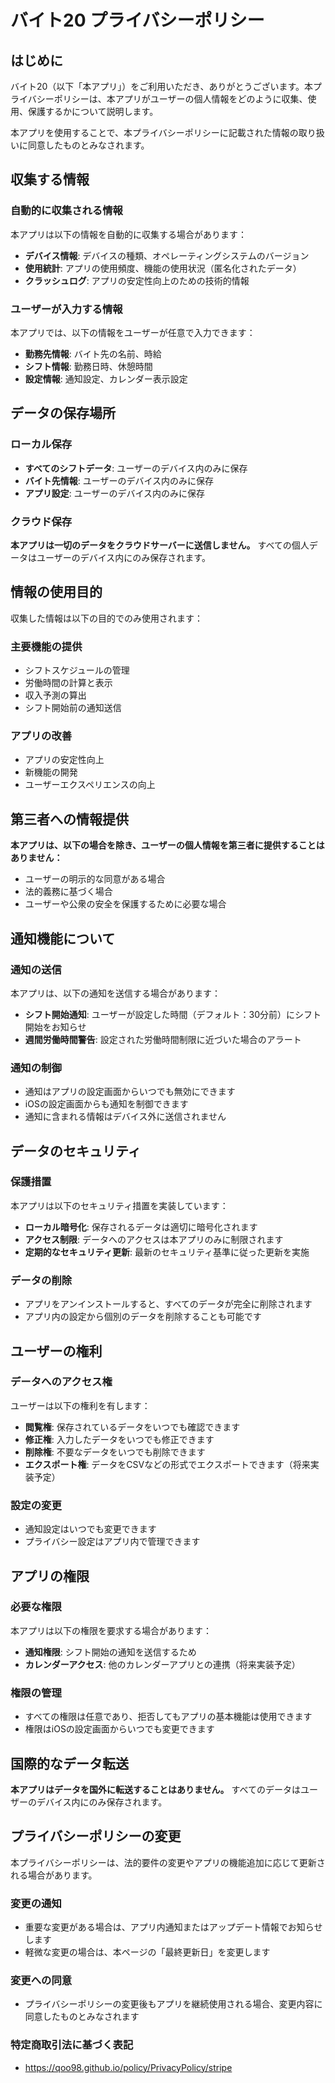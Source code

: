 # バイト20 プライバシーポリシー

## はじめに

バイト20（以下「本アプリ」）をご利用いただき、ありがとうございます。本プライバシーポリシーは、本アプリがユーザーの個人情報をどのように収集、使用、保護するかについて説明します。

本アプリを使用することで、本プライバシーポリシーに記載された情報の取り扱いに同意したものとみなされます。

## 収集する情報

### 自動的に収集される情報

本アプリは以下の情報を自動的に収集する場合があります：

- **デバイス情報**: デバイスの種類、オペレーティングシステムのバージョン
- **使用統計**: アプリの使用頻度、機能の使用状況（匿名化されたデータ）
- **クラッシュログ**: アプリの安定性向上のための技術的情報

### ユーザーが入力する情報

本アプリでは、以下の情報をユーザーが任意で入力できます：

- **勤務先情報**: バイト先の名前、時給
- **シフト情報**: 勤務日時、休憩時間
- **設定情報**: 通知設定、カレンダー表示設定

## データの保存場所

### ローカル保存

- **すべてのシフトデータ**: ユーザーのデバイス内のみに保存
- **バイト先情報**: ユーザーのデバイス内のみに保存
- **アプリ設定**: ユーザーのデバイス内のみに保存

### クラウド保存

**本アプリは一切のデータをクラウドサーバーに送信しません。** すべての個人データはユーザーのデバイス内にのみ保存されます。

## 情報の使用目的

収集した情報は以下の目的でのみ使用されます：

### 主要機能の提供
- シフトスケジュールの管理
- 労働時間の計算と表示
- 収入予測の算出
- シフト開始前の通知送信

### アプリの改善
- アプリの安定性向上
- 新機能の開発
- ユーザーエクスペリエンスの向上

## 第三者への情報提供

**本アプリは、以下の場合を除き、ユーザーの個人情報を第三者に提供することはありません：**

- ユーザーの明示的な同意がある場合
- 法的義務に基づく場合
- ユーザーや公衆の安全を保護するために必要な場合

## 通知機能について

### 通知の送信

本アプリは、以下の通知を送信する場合があります：

- **シフト開始通知**: ユーザーが設定した時間（デフォルト：30分前）にシフト開始をお知らせ
- **週間労働時間警告**: 設定された労働時間制限に近づいた場合のアラート

### 通知の制御

- 通知はアプリの設定画面からいつでも無効にできます
- iOSの設定画面からも通知を制御できます
- 通知に含まれる情報はデバイス外に送信されません

## データのセキュリティ

### 保護措置

本アプリは以下のセキュリティ措置を実装しています：

- **ローカル暗号化**: 保存されるデータは適切に暗号化されます
- **アクセス制限**: データへのアクセスは本アプリのみに制限されます
- **定期的なセキュリティ更新**: 最新のセキュリティ基準に従った更新を実施

### データの削除

- アプリをアンインストールすると、すべてのデータが完全に削除されます
- アプリ内の設定から個別のデータを削除することも可能です

## ユーザーの権利

### データへのアクセス権

ユーザーは以下の権利を有します：

- **閲覧権**: 保存されているデータをいつでも確認できます
- **修正権**: 入力したデータをいつでも修正できます
- **削除権**: 不要なデータをいつでも削除できます
- **エクスポート権**: データをCSVなどの形式でエクスポートできます（将来実装予定）

### 設定の変更

- 通知設定はいつでも変更できます
- プライバシー設定はアプリ内で管理できます

## アプリの権限

### 必要な権限

本アプリは以下の権限を要求する場合があります：

- **通知権限**: シフト開始の通知を送信するため
- **カレンダーアクセス**: 他のカレンダーアプリとの連携（将来実装予定）

### 権限の管理

- すべての権限は任意であり、拒否してもアプリの基本機能は使用できます
- 権限はiOSの設定画面からいつでも変更できます

## 国際的なデータ転送

**本アプリはデータを国外に転送することはありません。** すべてのデータはユーザーのデバイス内にのみ保存されます。

## プライバシーポリシーの変更

本プライバシーポリシーは、法的要件の変更やアプリの機能追加に応じて更新される場合があります。

### 変更の通知

- 重要な変更がある場合は、アプリ内通知またはアップデート情報でお知らせします
- 軽微な変更の場合は、本ページの「最終更新日」を変更します

### 変更への同意

- プライバシーポリシーの変更後もアプリを継続使用される場合、変更内容に同意したものとみなされます

### 特定商取引法に基づく表記
- https://qoo98.github.io/policy/PrivacyPolicy/stripe
